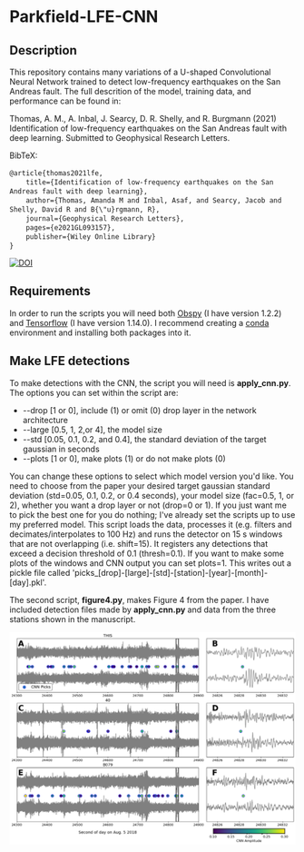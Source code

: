 # Parkfield-LFE-CNN

## Description

This repository contains many variations of a U-shaped Convolutional Neural Network trained to detect low-frequency earthquakes on the San Andreas fault.  The full descrition of the model, training data, and performance can be found in:

Thomas, A. M., A. Inbal, J. Searcy, D. R. Shelly, and R. Burgmann (2021) Identification of low-frequency earthquakes on the San Andreas fault with deep learning. Submitted to Geophysical Research Letters.

BibTeX:

    @article{thomas2021lfe,
        title={Identification of low-frequency earthquakes on the San Andreas fault with deep learning},
        author={Thomas, Amanda M and Inbal, Asaf, and Searcy, Jacob and Shelly, David R and B{\"u}rgmann, R},
        journal={Geophysical Research Letters},
        pages={e2021GL093157},
        publisher={Wiley Online Library}
    }

[![DOI](https://zenodo.org/badge/DOI/10.5281/zenodo.4777132.svg)](https://doi.org/10.5281/zenodo.4777132)

## Requirements

In order to run the scripts you will need both [Obspy](https://docs.obspy.org/) (I have version 1.2.2) and [Tensorflow](https://www.tensorflow.org/) (I have version 1.14.0).  I recommend creating a [conda](https://docs.conda.io/en/latest/) environment and installing both packages into it.    

## Make LFE detections

To make detections with the CNN, the script you will need is **apply\_cnn.py**. The options you can set within the script are:

* --drop [1 or 0], include (1) or omit (0) drop layer in the network architecture 
* --large [0.5, 1, 2,or 4], the model size
* --std [0.05, 0.1, 0.2, and 0.4], the standard deviation of the target gaussian in seconds 
* --plots [1 or 0], make plots (1) or do not make plots (0)

You can change these options to select which model version you'd like.  You need to choose from the paper your desired target gaussian standard deviation (std=0.05, 0.1, 0.2, or 0.4 seconds), your model size (fac=0.5, 1, or 2), whether you want a drop layer or not (drop=0 or 1).  If you just want me to pick the best one for you do nothing; I've already set the scripts up to use my preferred model.    This script loads the data, processes it (e.g. filters and decimates/interpolates to 100 Hz) and runs the detector on 15 s windows that are not overlapping (i.e. shift=15).  It registers any detections that exceed a decision threshold of 0.1 (thresh=0.1).  If you want to make some plots of the windows and CNN output you can set plots=1.  This writes out a pickle file called 'picks_[drop]-[large]-[std]-[station]-[year]-[month]-[day].pkl'.

The second script, **figure4.py**, makes Figure 4 from the paper.  I have included detection files made by **apply\_cnn.py** and data from the three stations shown in the manuscript.    

![Figure 4](figure4.png)
